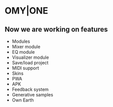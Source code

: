 # OMY|ONE

## Now we are working on features

- Modules
- Mixer module
- EQ module
- Visualizer module
- Save/load project
- MIDI support
- Skins
- PWA
- APK
- Feedback system
- Generative samples
- Own Earth